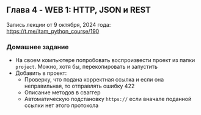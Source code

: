 ## Глава 4 - WEB 1: HTTP, JSON и REST

Запись лекции от 9 октября, 2024 года: https://t.me/itam_python_course/190

### Домашнее задание
- На своем компьютере попробовать воспроизвести проект из папки `project`. Можно, хотя бы, перекопировать и запустить
- Добавить в проект:
    - Проверку, что подана корректная ссылка и если она неправильная, то отправлять ошибку 422
    - Описание методов в сваггер
    - Автоматическую подстановку `https://` если вначале поданной ссылки нет этого протокола
